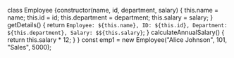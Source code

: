 
class Employee {constructor(name, id, department, salary) {
    this.name = name;
    this.id = id;
    this.department = department;
    this.salary = salary;
  }
  getDetails() {
    return `Employee: ${this.name}, ID: ${this.id}, Department: ${this.department}, Salary: $${this.salary}`;
  }
calculateAnnualSalary() {
    return this.salary * 12;
  }
}
const emp1 = new Employee("Alice Johnson", 101, "Sales", 5000);
